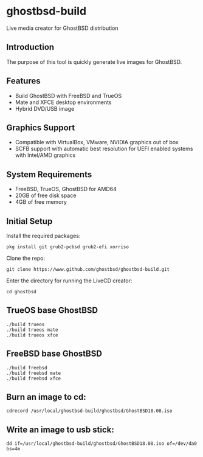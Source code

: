 ghostbsd-build
==============
Live media creator for GhostBSD distribution

## Introduction
The purpose of this tool is quickly generate live images for GhostBSD.

## Features
* Build GhostBSD with FreeBSD and TrueOS
* Mate and XFCE desktop environments
* Hybrid DVD/USB image

## Graphics Support
* Compatible with VirtualBox, VMware, NVIDIA graphics out of box
* SCFB support with automatic best resolution for UEFI enabled systems with Intel/AMD graphics

## System Requirements
* FreeBSD, TrueOS, GhostBSD for AMD64
* 20GB of free disk space
* 4GB of free memory

## Initial Setup
Install the required packages:
```
pkg install git grub2-pcbsd grub2-efi xorriso
```
Clone the repo:
```
git clone https://www.github.com/ghostbsd/ghostbsd-build.git
```
Enter the directory for running the LiveCD creator:
```
cd ghostbsd
```

## TrueOS base GhostBSD
```
./build trueos
./build trueos mate
./build trueos xfce
```

## FreeBSD base GhostBSD
```
./build freebsd
./build freebsd mate
./build freebsd xfce
```

## Burn an image to cd:
```
cdrecord /usr/local/ghostbsd-build/ghostbsd/GhostBSD18.08.iso
```

## Write an image to usb stick:
```
dd if=/usr/local/ghostbsd-build/ghostbsd/GhostBSD18.08.iso of=/dev/da0 bs=4m
```
